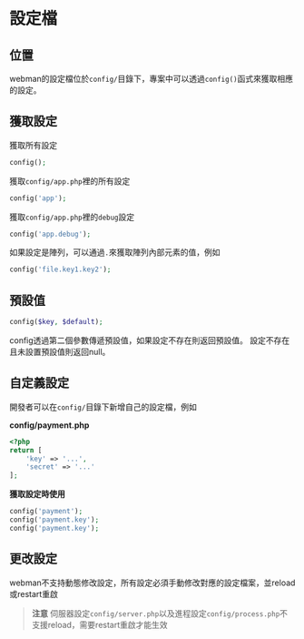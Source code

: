 # 設定檔

## 位置
webman的設定檔位於`config/`目錄下，專案中可以透過`config()`函式來獲取相應的設定。

## 獲取設定

獲取所有設定
```php
config();
```

獲取`config/app.php`裡的所有設定
```php
config('app');
```

獲取`config/app.php`裡的`debug`設定
```php
config('app.debug');
```

如果設定是陣列，可以通過`.`來獲取陣列內部元素的值，例如
```php
config('file.key1.key2');
```

## 預設值
```php
config($key, $default);
```
config透過第二個參數傳遞預設值，如果設定不存在則返回預設值。
設定不存在且未設置預設值則返回null。

## 自定義設定
開發者可以在`config/`目錄下新增自己的設定檔，例如

**config/payment.php**

```php
<?php
return [
    'key' => '...',
    'secret' => '...'
];
```

**獲取設定時使用**
```php
config('payment');
config('payment.key');
config('payment.key');
```

## 更改設定
webman不支持動態修改設定，所有設定必須手動修改對應的設定檔案，並reload或restart重啟

> **注意**
> 伺服器設定`config/server.php`以及進程設定`config/process.php`不支援reload，需要restart重啟才能生效